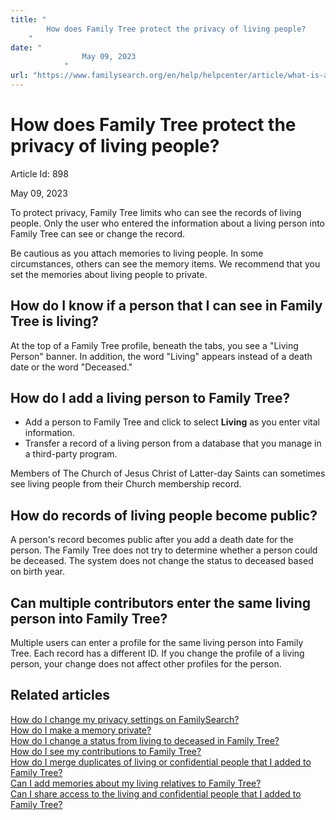 ```yaml
---
title: "
        How does Family Tree protect the privacy of living people?
    "
date: "
                May 09, 2023
            "
url: "https://www.familysearch.org/en/help/helpcenter/article/what-is-a-private-space-in-family-tree"
---
```





# How does Family Tree protect the privacy of living people?



Article Id: 898

May 09, 2023

















To protect privacy, Family Tree limits who can see the records of living people. Only the user who entered the information about a living person into Family Tree can see or change the record.

Be cautious as you attach memories to living people. In some circumstances, others can see the memory items. We recommend that you set the memories about living people to private.  


## How do I know if a person that I can see in Family Tree is living?


At the top of a Family Tree profile, beneath the tabs, you see a "Living Person" banner. In addition, the word "Living" appears instead of a death date or the word "Deceased."  


## How do I add a living person to Family Tree?


* Add a person to Family Tree and click to select **Living** as you enter vital information.
* Transfer a record of a living person from a database that you manage in a third\-party program.

Members of The Church of Jesus Christ of Latter\-day Saints can sometimes see living people from their Church membership record.

## How do records of living people become public?


A person's record becomes public after you add a death date for the person. The Family Tree does not try to determine whether a person could be deceased. The system does not change the status to deceased based on birth year.   


## Can multiple contributors enter the same living person into Family Tree?


Multiple users can enter a profile for the same living person into Family Tree. Each record has a different ID. If you change the profile of a living person, your change does not affect other profiles for the person.   


## Related articles


[How do I change my privacy settings on FamilySearch?](https://www.familysearch.org/en/help/helpcenter/article/how-do-i-change-my-privacy-settings-on-familysearch)  
[How do I make a memory private?](https://www.familysearch.org/en/help/helpcenter/article/how-do-i-make-a-memory-private)  
[How do I change a status from living to deceased in Family Tree?](https://www.familysearch.org/en/help/helpcenter/article/how-do-i-change-a-status-from-living-to-deceased-in-family-tree)  
[How do I see my contributions to Family Tree?](https://www.familysearch.org/en/help/helpcenter/article/how-do-i-see-my-contributions-to-family-tree)  
[How do I merge duplicates of living or confidential people that I added to Family Tree?](https://www.familysearch.org/en/help/helpcenter/article/how-do-i-merge-duplicates-in-my-private-space-in-family-tree)  
[Can I add memories about my living relatives to Family Tree?](https://www.familysearch.org/en/help/helpcenter/article/can-i-add-memories-about-my-living-relatives-to-family-tree)  
[Can I share access to the living and confidential people that I added to Family Tree?](https://www.familysearch.org/en/help/helpcenter/article/share-a-family-tree-private-space-with-family)












